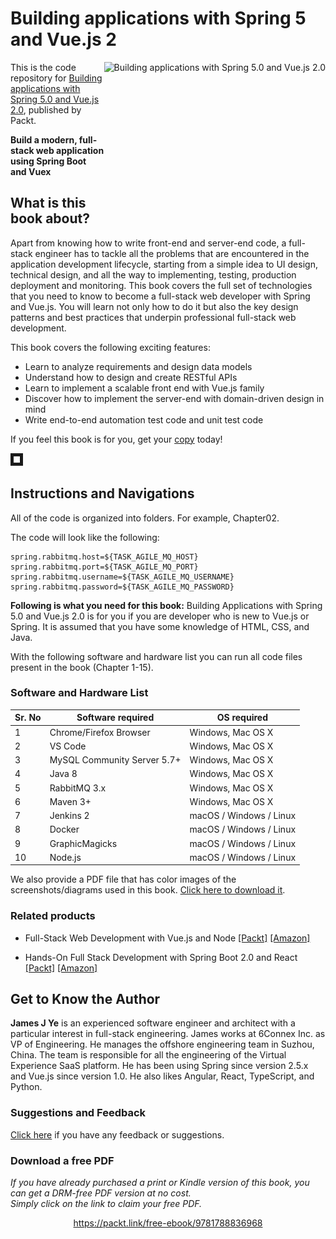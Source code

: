 


# Building applications with Spring 5 and Vue.js 2

<a href="https://www.packtpub.com/application-development/building-applications-spring-50-and-vuejs-20?utm_source=github&utm_medium=repository&utm_campaign=9781788836968 "><img src="https://dz13w8afd47il.cloudfront.net/sites/default/files/imagecache/ppv4_main_book_cover/B09533_new_cover.png" alt="Building applications with Spring 5.0 and Vue.js 2.0" height="256px" align="right"></a>

This is the code repository for [Building applications with Spring 5.0 and Vue.js 2.0](https://www.packtpub.com/application-development/building-applications-spring-50-and-vuejs-20?utm_source=github&utm_medium=repository&utm_campaign=9781788836968 ), published by Packt.

**Build a modern, full-stack web application using Spring Boot and Vuex**

## What is this book about?
Apart from knowing how to write front-end and server-end code, a full-stack engineer has to tackle all the problems that are encountered in the application development lifecycle, starting from a simple idea to UI design, technical design, and all the way to implementing, testing, production deployment and monitoring. This book covers the full set of technologies that you need to know to become a full-stack web developer with Spring and Vue.js. You will learn not only how to do it but also the key design patterns and best practices that underpin professional full-stack web development.

This book covers the following exciting features:
* Learn to analyze requirements and design data models 
* Understand how to design and create RESTful APIs 
* Learn to implement a scalable front end with Vue.js family 
* Discover how to implement the server-end with domain-driven design in mind 
* Write end-to-end automation test code and unit test code 
 

If you feel this book is for you, get your [copy](https://www.amazon.com/dp/1788836960) today!

<a href="https://www.packtpub.com/?utm_source=github&utm_medium=banner&utm_campaign=GitHubBanner"><img src="https://raw.githubusercontent.com/PacktPublishing/GitHub/master/GitHub.png" 
alt="https://www.packtpub.com/" border="5" /></a>

## Instructions and Navigations
All of the code is organized into folders. For example, Chapter02.

The code will look like the following:
```
spring.rabbitmq.host=${TASK_AGILE_MQ_HOST}
spring.rabbitmq.port=${TASK_AGILE_MQ_PORT}
spring.rabbitmq.username=${TASK_AGILE_MQ_USERNAME}
spring.rabbitmq.password=${TASK_AGILE_MQ_PASSWORD}
```

**Following is what you need for this book:**
Building Applications with Spring 5.0 and Vue.js 2.0 is for you if you are developer who is new to Vue.js or Spring. It is assumed that you have some knowledge of HTML, CSS, and Java.

With the following software and hardware list you can run all code files present in the book (Chapter 1-15).
### Software and Hardware List
| Sr. No | Software required | OS required |
| -------- | ------------------------------------ | ----------------------------------- |
| 1 | Chrome/Firefox Browser | Windows, Mac OS X |
| 2 | VS Code | Windows, Mac OS X |
| 3 | MySQL Community Server 5.7+ | Windows, Mac OS X |
| 4 | Java 8 | Windows, Mac OS X |
| 5 | RabbitMQ 3.x | Windows, Mac OS X |
| 6 | Maven 3+ | Windows, Mac OS X |
| 7 | Jenkins 2 | macOS / Windows / Linux |
| 8 | Docker | macOS / Windows / Linux |
| 9 | GraphicMagicks | macOS / Windows / Linux |
| 10 | Node.js | macOS / Windows / Linux |

We also provide a PDF file that has color images of the screenshots/diagrams used in this book. [Click here to download it](https://www.packtpub.com/sites/default/files/downloads/9781788836968_ColorImages.pdf).

### Related products
* Full-Stack Web Development with Vue.js and Node [[Packt]](https://www.packtpub.com/web-development/full-stack-web-development-vuejs-and-node?utm_source=github&utm_medium=repository&utm_campaign=9781788831147 ) [[Amazon]](https://www.amazon.com/dp/B079HZ79RQ)

* Hands-On Full Stack Development with Spring Boot 2.0 and React [[Packt]](https://www.packtpub.com/application-development/hands-full-stack-development-spring-boot-20-and-react?utm_source=github&utm_medium=repository&utm_campaign=9781789138085 ) [[Amazon]](https://www.amazon.com/dp/1789138086)

## Get to Know the Author
**James J Ye**
is an experienced software engineer and architect with a particular interest in
full-stack engineering. James works at 6Connex Inc. as VP of Engineering. He manages the offshore engineering team in Suzhou, China. The team is responsible for all the engineering of the Virtual Experience SaaS platform. He has been using Spring since version 2.5.x and Vue.js since version 1.0. He also likes Angular, React, TypeScript, and Python.

### Suggestions and Feedback
[Click here](https://docs.google.com/forms/d/e/1FAIpQLSdy7dATC6QmEL81FIUuymZ0Wy9vH1jHkvpY57OiMeKGqib_Ow/viewform) if you have any feedback or suggestions.


### Download a free PDF

 <i>If you have already purchased a print or Kindle version of this book, you can get a DRM-free PDF version at no cost.<br>Simply click on the link to claim your free PDF.</i>
<p align="center"> <a href="https://packt.link/free-ebook/9781788836968">https://packt.link/free-ebook/9781788836968 </a> </p>